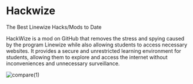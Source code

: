 # Hackwize
The Best Linewize Hacks/Mods to Date


HackWize is a mod on GitHub that removes the stress and spying caused by the program Linewize while also allowing students to access necessary websites. It provides a secure and unrestricted learning environment for students, allowing them to explore and access the internet without inconveniences and unnecessary surveillance.

![compare(1)](https://user-images.githubusercontent.com/70281701/235012486-50109f5c-6caa-4050-8a06-248bae6a5003.jpg)
